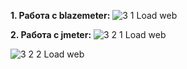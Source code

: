 **1. Работа с blazemeter:**
![3 1 Load web](https://github.com/user-attachments/assets/5fdbb43c-920a-4f98-9296-69483cc6fbce)

**2. Работа с jmeter:**
![3 2 1 Load web](https://github.com/user-attachments/assets/57b2428b-c34d-4589-80eb-4c05c0c3049d)

![3 2 2 Load web](https://github.com/user-attachments/assets/9c03775c-26d2-46f5-b40c-06a3a120ce01)

